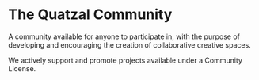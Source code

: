 The Quatzal Community 
=======================
A community available for anyone to participate in, with the purpose of 
developing and encouraging the creation of collaborative creative spaces.

We actively support and promote projects available under a Community License.
